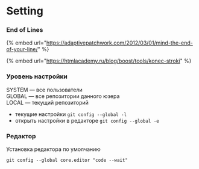 # Setting

### End of Lines

{% embed url="https://adaptivepatchwork.com/2012/03/01/mind-the-end-of-your-line/" %}

{% embed url="https://htmlacademy.ru/blog/boost/tools/konec-stroki" %}

### Уровень настройки

SYSTEM — все пользователи  
GLOBAL — все репозитории данного юзера  
LOCAL — текущий репозиторий

* текущие настройки `git config --global -l`
* открыть настройки в редакторе `git config --global -e`

### Редактор

Установка редактора по умолчанию

`git config --global core.editor "code --wait"`

